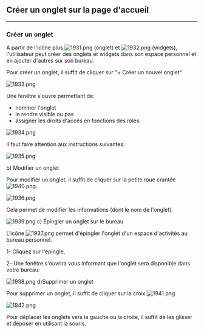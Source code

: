 ## Créer un onglet sur la page d'accueil

---


### Créer un onglet

A partir de l'icône plus ![1931.png](http://www.claroline.net/uploads/custom/images/1931.png) (onglet) et ![1932.png](http://www.claroline.net/uploads/custom/images/1932.png) (widgets), l'utilisateur peut créer des onglets et widgets dans son espace personnel et en ajouter d'autres sur son bureau.

Pour créer un onglet, il suffit de cliquer sur "+ Créer un nouvel onglet"

![1933.png](http://www.claroline.net/uploads/custom/images/1933.png)

Une fenêtre s'ouvre permettant de:

* nommer l'onglet
* le rendre visible ou pas
* assigner les droits d'accès en fonctions des rôles

![1934.png](http://www.claroline.net/uploads/custom/images/1934.png)

Il faut faire attention aux instructions suivantes:

![1935.png](http://www.claroline.net/uploads/custom/images/1935.png)

b) Modifier un onglet

Pour modifier un onglet, il suffit de cliquer sur la petite roue crantée ![1940.png](http://www.claroline.net/uploads/custom/images/1940.png).

![1936.png](http://www.claroline.net/uploads/custom/images/1936.png)

Cela permet de modifier les informations (dont le nom de l'onglet).

![1939.png](http://www.claroline.net/uploads/custom/images/1939.png)
c) Épingler un onglet sur le bureau

L'icône ![1937.png](http://www.claroline.net/uploads/custom/images/1937.png) permet d'épingler l'onglet d'un espace d'activités au bureau personnel.

1- Cliquez sur l'épingle,

2- Une fenêtre s'ouvrira  vous informant que l'onglet sera disponible dans votre bureau:

![1938.png](http://www.claroline.net/uploads/custom/images/1938.png)
d)Supprimer un onglet

Pour supprimer un onglet, il suffit de cliquer sur la croix ![1941.png](http://www.claroline.net/uploads/custom/images/1941.png)

![1942.png](http://www.claroline.net/uploads/custom/images/1942.png)

Pour déplacer les onglets vers la gauche ou la droite, il suffit de les glisser et déposer en utilisant la souris.
